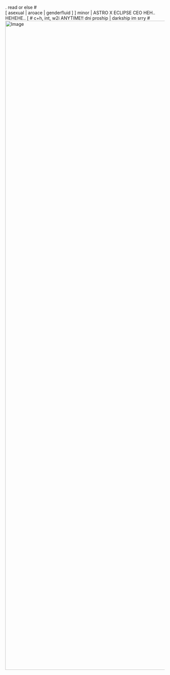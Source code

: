   . read or else #    
                                                                                                                                                                                                                                                                                                                                                                                                                                                                                                                                     [  asexual | aroace | genderfluid  ]                                                                                                       ] minor | ASTRO X ECLIPSE CEO HEH.. HEHEHE.. [                                                                                                   # c+h, int, w2i ANYTIME!! dni proship | darkship im srry #                                                                      
<img width="2048" height="2048" alt="Image" src="https://github.com/user-attachments/assets/20f60ea2-17c2-41ae-afd9-91f3b2c912b0" />
